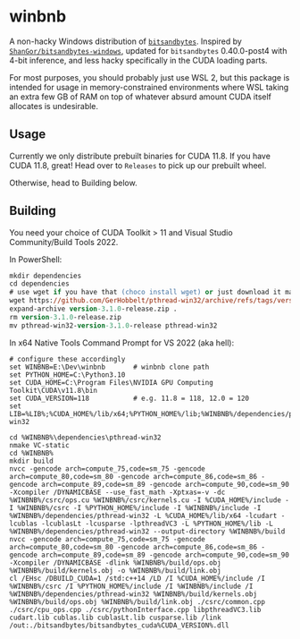 # winbnb
A non-hacky Windows distribution of [`bitsandbytes`](https://github.com/TimDettmers/bitsandbytes). Inspired by [`ShanGor/bitsandbytes-windows`](https://github.com/ShanGor/bitsandbytes-windows), updated for `bitsandbytes` 0.40.0-post4 with 4-bit inference, and less hacky specifically in the CUDA loading parts.

For most purposes, you should probably just use WSL 2, but this package is intended for usage in memory-constrained environments where WSL taking an extra few GB of RAM on top of whatever absurd amount CUDA itself allocates is undesirable.

## Usage
Currently we only distribute prebuilt binaries for CUDA 11.8. If you have CUDA 11.8, great! Head over to `Releases` to pick up our prebuilt wheel.

Otherwise, head to Building below.

## Building
You need your choice of CUDA Toolkit > 11 and Visual Studio Community/Build Tools 2022.

In PowerShell:
```ps
mkdir dependencies
cd dependencies
# use wget if you have that (choco install wget) or just download it manually
wget https://github.com/GerHobbelt/pthread-win32/archive/refs/tags/version-3.1.0-release.zip
expand-archive version-3.1.0-release.zip .
rm version-3.1.0-release.zip
mv pthread-win32-version-3.1.0-release pthread-win32
```

In x64 Native Tools Command Prompt for VS 2022 (aka hell):
```
# configure these accordingly
set WINBNB=E:\Dev\winbnb       # winbnb clone path
set PYTHON_HOME=C:\Python3.10
set CUDA_HOME=C:\Program Files\NVIDIA GPU Computing Toolkit\CUDA\v11.8\bin
set CUDA_VERSION=118           # e.g. 11.8 = 118, 12.0 = 120
set LIB=%LIB%;%CUDA_HOME%/lib/x64;%PYTHON_HOME%/lib;%WINBNB%/dependencies/pthread-win32

cd %WINBNB%\dependencies\pthread-win32
nmake VC-static
cd %WINBNB%
mkdir build
nvcc -gencode arch=compute_75,code=sm_75 -gencode arch=compute_80,code=sm_80 -gencode arch=compute_86,code=sm_86 -gencode arch=compute_89,code=sm_89 -gencode arch=compute_90,code=sm_90 -Xcompiler /DYNAMICBASE --use_fast_math -Xptxas=-v -dc %WINBNB%/csrc/ops.cu %WINBNB%/csrc/kernels.cu -I %CUDA_HOME%/include -I %WINBNB%/csrc -I %PYTHON_HOME%/include -I %WINBNB%/include -I %WINBNB%/dependencies/pthread-win32 -L %CUDA_HOME%/lib/x64 -lcudart -lcublas -lcublasLt -lcusparse -lpthreadVC3 -L %PYTHON_HOME%/lib -L %WINBNB%/dependencies/pthread-win32 --output-directory %WINBNB%/build
nvcc -gencode arch=compute_75,code=sm_75 -gencode arch=compute_80,code=sm_80 -gencode arch=compute_86,code=sm_86 -gencode arch=compute_89,code=sm_89 -gencode arch=compute_90,code=sm_90 -Xcompiler /DYNAMICBASE -dlink %WINBNB%/build/ops.obj %WINBNB%/build/kernels.obj -o %WINBNB%/build/link.obj
cl /EHsc /DBUILD_CUDA=1 /std:c++14 /LD /I %CUDA_HOME%/include /I %WINBNB%/csrc /I %PYTHON_HOME%/include /I %WINBNB%/include /I %WINBNB%/dependencies/pthread-win32 %WINBNB%/build/kernels.obj %WINBNB%/build/ops.obj %WINBNB%/build/link.obj ./csrc/common.cpp ./csrc/cpu_ops.cpp ./csrc/pythonInterface.cpp libpthreadVC3.lib cudart.lib cublas.lib cublasLt.lib cusparse.lib /link /out:./bitsandbytes/bitsandbytes_cuda%CUDA_VERSION%.dll
```
